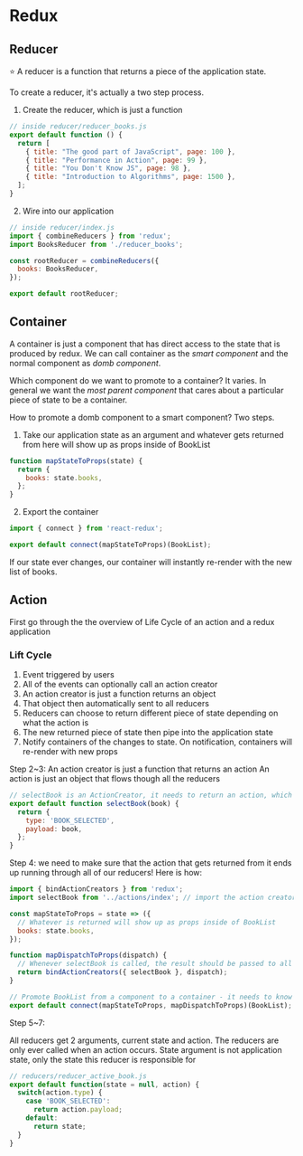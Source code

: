 # Redux

## Reducer

:star: A reducer is a function that returns a piece of the application state.

To create a reducer, it's actually a two step process.
1. Create the reducer, which is just a function

```javascript
// inside reducer/reducer_books.js
export default function () {
  return [
    { title: "The good part of JavaScript", page: 100 },
    { title: "Performance in Action", page: 99 },
    { title: "You Don't Know JS", page: 98 },
    { title: "Introduction to Algorithms", page: 1500 },
  ];
}
```

2. Wire into our application

```javascript
// inside reducer/index.js
import { combineReducers } from 'redux';
import BooksReducer from './reducer_books';

const rootReducer = combineReducers({
  books: BooksReducer,
});

export default rootReducer;
```

## Container

A container is just a component that has direct access to the state that is produced by redux. We can call container as the *smart component* and the normal component as *domb component*.

Which component do we want to promote to a container? It varies. In general we want the *most parent component* that cares about a particular piece of state to be a container.

How to promote a domb component to a smart component? Two steps.

1. Take our application state as an argument and whatever gets returned from here will show up as props inside of BookList

```javascript
function mapStateToProps(state) {
  return {
    books: state.books,
  };
}
```

2. Export the container

```javascript
import { connect } from 'react-redux';

export default connect(mapStateToProps)(BookList);
```

If our state ever changes, our container will instantly re-render with the new list of books.

## Action

First go through the the overview of Life Cycle of an action and a redux application
### Lift Cycle

1. Event triggered by users
2. All of the events can optionally call an action creator
3. An action creator is just a function returns an object
4. That object then automatically sent to all reducers
5. Reducers can choose to return different piece of state depending on what the action is
6. The new returned piece of state then pipe into the application state
7. Notify containers of the changes to state. On notification, containers will re-render with new props

Step 2~3:
An action creator is just a function that returns an action
An action is just an object that flows though all the reducers

```javascript
// selectBook is an ActionCreator, it needs to return an action, which is an object with a type property
export default function selectBook(book) {
  return {
    type: 'BOOK_SELECTED',
    payload: book,
  };
}
```

Step 4: we need to make sure that the action that gets returned from it ends up running through all of our reducers! Here is how:

```javascript
import { bindActionCreators } from 'redux';
import selectBook from '../actions/index'; // import the action creator

const mapStateToProps = state => ({
  // Whatever is returned will show up as props inside of BookList
  books: state.books,
});

function mapDispatchToProps(dispatch) {
  // Whenever selectBook is called, the result should be passed to all of our reducers
  return bindActionCreators({ selectBook }, dispatch);
}

// Promote BookList from a component to a container - it needs to know about this new dispatch method, selectBook. Make it available as a props
export default connect(mapStateToProps, mapDispatchToProps)(BookList);
```

Step 5~7:

All reducers get 2 arguments, current state and action. The reducers are only ever called when an action occurs. State argument is not application state, only the state this reducer is responsible for

```javascript
// reducers/reducer_active_book.js
export default function(state = null, action) {
  switch(action.type) {
    case 'BOOK_SELECTED':
      return action.payload;
    default:
      return state;
  }
}
```
